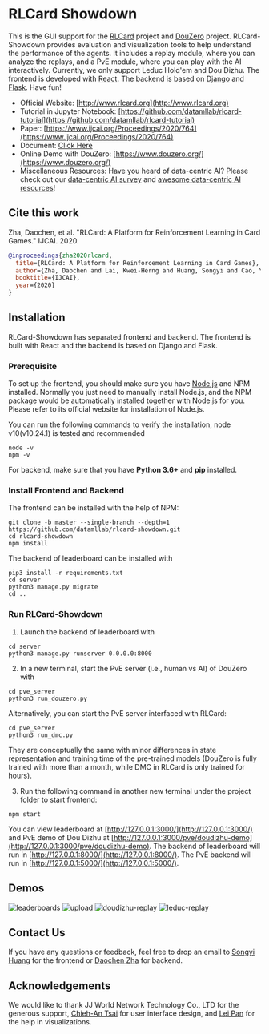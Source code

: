 # RLCard Showdown
This is the GUI support for the [RLCard](https://github.com/datamllab/rlcard) project and [DouZero](https://github.com/kwai/DouZero) project. RLCard-Showdown provides evaluation and visualization tools to help understand the performance of the agents. It includes a replay module, where you can analyze the replays, and a PvE module, where you can play with the AI interactively. Currently, we only support Leduc Hold'em and Dou Dizhu. The frontend is developed with [React](https://reactjs.org/). The backend is based on [Django](https://www.djangoproject.com/) and [Flask](https://flask.palletsprojects.com/). Have fun!

*   Official Website: [http://www.rlcard.org](http://www.rlcard.org)
*   Tutorial in Jupyter Notebook: [https://github.com/datamllab/rlcard-tutorial](https://github.com/datamllab/rlcard-tutorial)
*   Paper: [https://www.ijcai.org/Proceedings/2020/764](https://www.ijcai.org/Proceedings/2020/764)
*   Document: [Click Here](docs/README.md)
*   Online Demo with DouZero: [https://www.douzero.org/](https://www.douzero.org/)
*   Miscellaneous Resources: Have you heard of data-centric AI? Please check out our [data-centric AI survey](https://arxiv.org/abs/2303.10158) and [awesome data-centric AI resources](https://github.com/daochenzha/data-centric-AI)!

## Cite this work
Zha, Daochen, et al. "RLCard: A Platform for Reinforcement Learning in Card Games." IJCAI. 2020.
```bibtex
@inproceedings{zha2020rlcard,
  title={RLCard: A Platform for Reinforcement Learning in Card Games},
  author={Zha, Daochen and Lai, Kwei-Herng and Huang, Songyi and Cao, Yuanpu and Reddy, Keerthana and Vargas, Juan and Nguyen, Alex and Wei, Ruzhe and Guo, Junyu and Hu, Xia},
  booktitle={IJCAI},
  year={2020}
}
```

## Installation
RLCard-Showdown has separated frontend and backend. The frontend is built with React and the backend is based on Django and Flask.

### Prerequisite
To set up the frontend, you should make sure you have [Node.js](https://nodejs.org/) and NPM installed. Normally you just need to manually install Node.js, and the NPM package would be automatically installed together with Node.js for you. Please refer to its official website for installation of Node.js.

You can run the following commands to verify the installation, node v10(v10.24.1) is tested and recommended
```
node -v
npm -v
```
For backend, make sure that you have **Python 3.6+** and **pip** installed.

### Install Frontend and Backend
The frontend can be installed with the help of NPM:
```
git clone -b master --single-branch --depth=1 https://github.com/datamllab/rlcard-showdown.git
cd rlcard-showdown
npm install
```
The backend of leaderboard can be installed with
```
pip3 install -r requirements.txt
cd server
python3 manage.py migrate
cd ..
```

### Run RLCard-Showdown
1. Launch the backend of leaderboard with
```
cd server
python3 manage.py runserver 0.0.0.0:8000
```

2. In a new terminal, start the PvE server (i.e., human vs AI) of DouZero with
```
cd pve_server
python3 run_douzero.py
```
Alternatively, you can start the PvE server interfaced with RLCard:
```
cd pve_server
python3 run_dmc.py
```
They are conceptually the same with minor differences in state representation and training time of the pre-trained models (DouZero is fully trained with more than a month, while DMC in RLCard is only trained for hours).

3. Run the following command in another new terminal under the project folder to start frontend:
```
npm start
```
You can view leaderboard at [http://127.0.0.1:3000/](http://127.0.0.1:3000/) and PvE demo of Dou Dizhu at [http://127.0.0.1:3000/pve/doudizhu-demo](http://127.0.0.1:3000/pve/doudizhu-demo). The backend of leaderboard will run in [http://127.0.0.1:8000/](http://127.0.0.1:8000/). The PvE backend will run in [http://127.0.0.1:5000/](http://127.0.0.1:5000/).

## Demos
![leaderboards](https://github.com/datamllab/rlcard-showdown/blob/master/docs/imgs/leaderboards.png?raw=true)
![upload](https://github.com/datamllab/rlcard-showdown/blob/master/docs/imgs/upload.png?raw=true)
![doudizhu-replay](https://github.com/datamllab/rlcard-showdown/blob/master/docs/imgs/doudizhu-replay.png?raw=true)
![leduc-replay](https://github.com/datamllab/rlcard-showdown/blob/master/docs/imgs/leduc-replay.png?raw=true)

## Contact Us
If you have any questions or feedback, feel free to drop an email to [Songyi Huang](https://github.com/hsywhu) for the frontend or [Daochen Zha](https://github.com/daochenzha) for backend.

## Acknowledgements
We would like to thank JJ World Network Technology Co., LTD for the generous support, [Chieh-An Tsai](https://anntsai.myportfolio.com/) for user interface design, and [Lei Pan](https://github.com/lpan18) for the help in visualizations.
